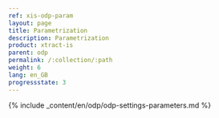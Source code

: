 ```yaml
---
ref: xis-odp-param
layout: page
title: Parametrization
description: Parametrization
product: xtract-is
parent: odp
permalink: /:collection/:path
weight: 6
lang: en_GB
progressstate: 3
---
```

{% include _content/en/odp/odp-settings-parameters.md %} 

